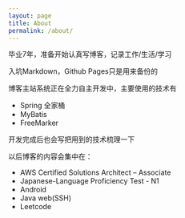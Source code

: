 ```yaml
---
layout: page
title: About
permalink: /about/
---
```


毕业7年，准备开始认真写博客，记录工作/生活/学习

入坑Markdown，Github Pages只是用来备份的

博客主站系统正在全力自主开发中，主要使用的技术有  
- Spring 全家桶  
- MyBatis  
- FreeMarker  

开发完成后也会写把用到的技术梳理一下

以后博客的内容会集中在：  
 - AWS Certified Solutions Architect – Associate 
 - Japanese-Language Proficiency Test - N1
 - Android 
 - Java web(SSH)
 - Leetcode



